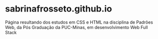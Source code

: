 # sabrinafrosseto.github.io
Página resultando dos estudos em CSS e HTML na disciplina de Padrões Web, da Pós Graduação da PUC-Minas, em desenvolvimento Web Full Stack
